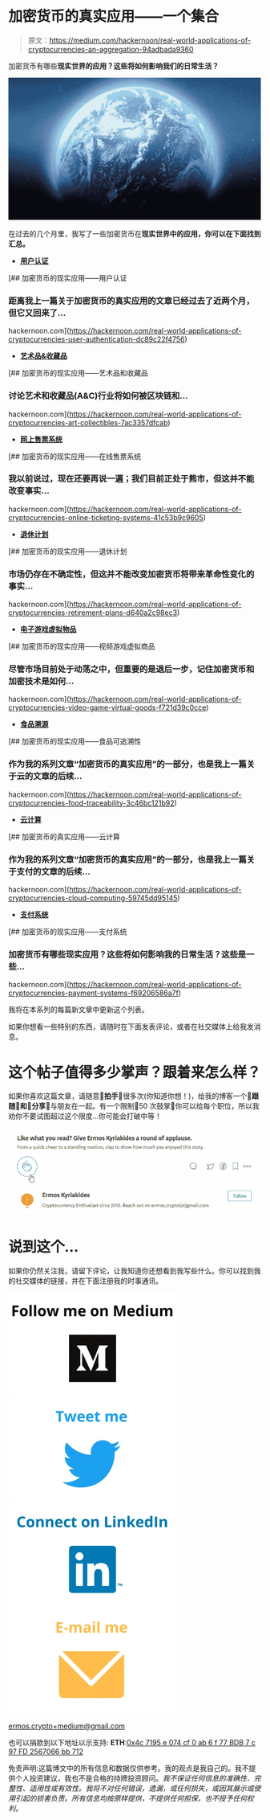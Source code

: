 # 加密货币的真实应用——一个集合

> 原文：<https://medium.com/hackernoon/real-world-applications-of-cryptocurrencies-an-aggregation-94adbada9360>

加密货币有哪些**现实世界的应用？这些将如何影响我们的日常生活？**

![](img/d6137ea948d90752182eb9b498c6328d.png)

在过去的几个月里，我写了一些加密货币在**现实世界中的应用，你可以在下面找到汇总。**

*   [**用户认证**](https://hackernoon.com/real-world-applications-of-cryptocurrencies-user-authentication-dc89c22f4756)

[](https://hackernoon.com/real-world-applications-of-cryptocurrencies-user-authentication-dc89c22f4756) [## 加密货币的现实应用——用户认证

### 距离我上一篇关于加密货币的真实应用的文章已经过去了近两个月，但它又回来了…

hackernoon.com](https://hackernoon.com/real-world-applications-of-cryptocurrencies-user-authentication-dc89c22f4756) 

*   [**艺术品&收藏品**](https://hackernoon.com/real-world-applications-of-cryptocurrencies-art-collectibles-7ac3357dfcab)

[](https://hackernoon.com/real-world-applications-of-cryptocurrencies-art-collectibles-7ac3357dfcab) [## 加密货币的现实应用——艺术品和收藏品

### 讨论艺术和收藏品(A&C)行业将如何被区块链和…

hackernoon.com](https://hackernoon.com/real-world-applications-of-cryptocurrencies-art-collectibles-7ac3357dfcab) 

*   [**网上售票系统**](https://hackernoon.com/real-world-applications-of-cryptocurrencies-online-ticketing-systems-41c53b9c9605)

[](https://hackernoon.com/real-world-applications-of-cryptocurrencies-online-ticketing-systems-41c53b9c9605) [## 加密货币的现实应用——在线售票系统

### 我以前说过，现在还要再说一遍；我们目前正处于熊市，但这并不能改变事实…

hackernoon.com](https://hackernoon.com/real-world-applications-of-cryptocurrencies-online-ticketing-systems-41c53b9c9605) 

*   [**退休计划**](https://hackernoon.com/real-world-applications-of-cryptocurrencies-retirement-plans-d640a2c98ec3)

[](https://hackernoon.com/real-world-applications-of-cryptocurrencies-retirement-plans-d640a2c98ec3) [## 加密货币的现实应用——退休计划

### 市场仍存在不确定性，但这并不能改变加密货币将带来革命性变化的事实…

hackernoon.com](https://hackernoon.com/real-world-applications-of-cryptocurrencies-retirement-plans-d640a2c98ec3) 

*   [**电子游戏虚拟物品**](https://hackernoon.com/real-world-applications-of-cryptocurrencies-video-game-virtual-goods-f721d39c0cce)

[](https://hackernoon.com/real-world-applications-of-cryptocurrencies-video-game-virtual-goods-f721d39c0cce) [## 加密货币的现实应用——视频游戏虚拟商品

### 尽管市场目前处于动荡之中，但重要的是退后一步，记住加密货币和加密技术是如何…

hackernoon.com](https://hackernoon.com/real-world-applications-of-cryptocurrencies-video-game-virtual-goods-f721d39c0cce) 

*   [**食品溯源**](https://hackernoon.com/real-world-applications-of-cryptocurrencies-food-traceability-3c46bc121b92)

[](https://hackernoon.com/real-world-applications-of-cryptocurrencies-food-traceability-3c46bc121b92) [## 加密货币的现实应用——食品可追溯性

### 作为我的系列文章“加密货币的真实应用”的一部分，也是我上一篇关于云的文章的后续…

hackernoon.com](https://hackernoon.com/real-world-applications-of-cryptocurrencies-food-traceability-3c46bc121b92) 

*   [**云计算**](https://hackernoon.com/real-world-applications-of-cryptocurrencies-cloud-computing-59745dd95145)

[](https://hackernoon.com/real-world-applications-of-cryptocurrencies-cloud-computing-59745dd95145) [## 加密货币的真实应用——云计算

### 作为我的系列文章“加密货币的真实应用”的一部分，也是我上一篇关于支付的文章的后续…

hackernoon.com](https://hackernoon.com/real-world-applications-of-cryptocurrencies-cloud-computing-59745dd95145) 

*   [**支付系统**](https://hackernoon.com/real-world-applications-of-cryptocurrencies-payment-systems-f69206586a7f)

[](https://hackernoon.com/real-world-applications-of-cryptocurrencies-payment-systems-f69206586a7f) [## 加密货币的现实应用——支付系统

### 加密货币有哪些现实应用？这些将如何影响我的日常生活？这些是一些…

hackernoon.com](https://hackernoon.com/real-world-applications-of-cryptocurrencies-payment-systems-f69206586a7f) 

我将在本系列的每篇新文章中更新这个列表。

如果你想看一些特别的东西，请随时在下面发表评论，或者在社交媒体上给我发消息。

# 这个帖子值得多少掌声？跟着来怎么样？

如果你喜欢这篇文章，请随意👏**拍手**👏很多次(你知道你想！)，给我的博客一个👣**跟随**👣**和**🤲**分享**🤲与朋友在一起。有一个限制👏50 次鼓掌👏你可以给每个职位，所以我劝你不要试图超过这个限度…你可能会打破中等！

![](img/d77f1f782c29791d82b301f437d9a01b.png)

# 说到这个…

如果你仍然关注我，请留下评论，让我知道你还想看到我写些什么。你可以找到我的社交媒体的链接，并在下面注册我的时事通讯。

[![](img/004ce119c8a4eab7b3759f52d1ff4d3a.png)](https://medium.com/@ermos.k)[![](img/af80ff649a7915615aa4c2217d7398d3.png)](https://twitter.com/ermos_k)[![](img/d5101ad759168d882bf328aa37cb396c.png)](https://www.linkedin.com/in/ekyriakides/)[![](img/c7d87fe9af8ac0231d07d264ec3c77c8.png)](mailto:ermos.crypto+medium@gmail.com)

[ermos.crypto+medium@gmail.com](mailto:ermos.crypto+medium@gmail.com)

也可以捐款到以下地址以示支持:
**ETH**:[0x4c 7195 e 074 cf 0 ab 6 f 77 BDB 7 c 97 FD 2567066 bb 712](https://goo.gl/H8xSTn)

免责声明:这篇博文中的所有信息和数据仅供参考。我的观点是我自己的。我不提供个人投资建议，我也不是合格的持牌投资顾问。*我不保证任何信息的准确性、完整性、适用性或有效性。我将不对任何错误，遗漏，或任何损失，或因其展示或使用引起的损害负责。所有信息均按原样提供，不提供任何担保，也不授予任何权利。*